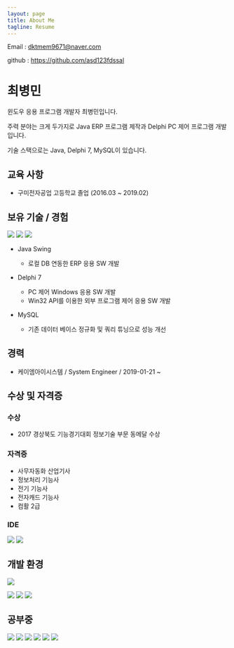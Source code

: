 ```yaml
---
layout: page
title: About Me
tagline: Resume
---
```

Email : dktmem9671@naver.com

github : https://github.com/asd123fdssal

# 최병민
윈도우 응용 프로그램 개발자 최병민입니다.

주력 분야는 크게 두가지로 Java ERP 프로그램 제작과 Delphi PC 제어 프로그램 개발입니다.

기술 스택으로는 Java, Delphi 7, MySQL이 있습니다.

## 교육 사항
- 구미전자공업 고등학교 졸업 (2016.03 ~ 2019.02)

## 보유 기술 / 경험
<img src="https://img.shields.io/badge/Java-white?style=flat&logo=java&logoColor=007396"/> <img src="https://img.shields.io/badge/delphi-white?style=flat&logo=delphi&logoColor=EE1F35"/> <img src="https://img.shields.io/badge/MySQL-white?style=flat&logo=MySQL&logoColor=4479A1"/>

- Java Swing 
  * 로컬 DB 연동한 ERP 응용 SW 개발
  
- Delphi 7
  * PC 제어 Windows 응용 SW 개발
  * Win32 API를 이용한 외부 프로그램 제어 응용 SW 개발

- MySQL
  * 기존 데이터 베이스 정규화 및 쿼리 튜닝으로 성능 개선

## 경력
- 케이엠아이시스템 / System Engineer / 2019-01-21 ~


## 수상 및 자격증
### 수상
- 2017 경상북도 기능경기대회 정보기술 부문 동메달 수상


### 자격증
- 사무자동화 산업기사
- 정보처리 기능사
- 전기 기능사
- 전자캐드 기능사
- 컴활 2급


### IDE
<img src="https://img.shields.io/badge/Intellij IDEA-white?style=flat&logo=Intellij IDEA&logoColor=000000"/> <img src="https://img.shields.io/badge/Eclipse-white?style=flat&logo=Eclipse IDE&logoColor=2C2255"/>


## 개발 환경
<img src="https://img.shields.io/badge/Mac OS-white?style=flat&logo=Mac OS&logoColor=000000"/> 

<img src="https://img.shields.io/badge/Windows-white?style=flat&logo=Windows&logoColor=0078D6"/> <img src="https://img.shields.io/badge/AMD-white?style=flat&logo=AMD&logoColor=ED1C24"/> <img src="https://img.shields.io/badge/Nvidia-white?style=flat&logo=Nvidia&logoColor=76B900"/>


## 공부중
<img src="https://img.shields.io/badge/Spring-white?style=flat&logo=Spring&logoColor=6DB33F"/> <img src="https://img.shields.io/badge/Spring Boot-white?style=flat&logo=Spring Boot&logoColor=6DB33F"/> <img src="https://img.shields.io/badge/Spring Security-white?style=flat&logo=Spring Security&logoColor=6DB33F"/> <img src="https://img.shields.io/badge/thyemeleaf-white?style=flat&logo=thymeleaf&logoColor=005F0F"/> <img src="https://img.shields.io/badge/HTML5-white?style=flat&logo=HTML5&logoColor=E34F26"/> <img src="https://img.shields.io/badge/Oracle DB-white?style=flat&logo=Oracle&logoColor=F80000"/>

